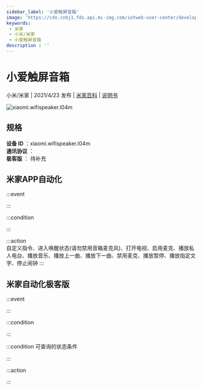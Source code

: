 ```yaml
---
sidebar_label: '小爱触屏音箱'
image: 'https://cdn.cnbj1.fds.api.mi-img.com/iotweb-user-center/developer_1678870953262KDhe0npL.png?GalaxyAccessKeyId=AKVGLQWBOVIRQ3XLEW&Expires=9223372036854775807&Signature=05GrYBHfwtU1jOjDTyRErItbM9w='
keywords: 
 - 米家
 - 小米/米家
 - 小爱触屏音箱
description : ''
---
```

# 小爱触屏音箱

小米/米家 | 2021/4/23 发布 | [米家百科](https://home.mi.com/webapp/content/baike/product/index.html?model=xiaomi.wifispeaker.l04m) | [说明书](https://home.mi.com/views/introduction.html?model=xiaomi.wifispeaker.l04m&region=cn)

![xiaomi.wifispeaker.l04m](https://cdn.cnbj1.fds.api.mi-img.com/iotweb-user-center/developer_1678870953262KDhe0npL.png?GalaxyAccessKeyId=AKVGLQWBOVIRQ3XLEW&Expires=9223372036854775807&Signature=05GrYBHfwtU1jOjDTyRErItbM9w=)

## 规格  
> 
**设备 ID** ：xiaomi.wifispeaker.l04m  
**通讯协议** ：  
**极客版**  ： 待补充 


## 米家APP自动化  

:::event  

:::

:::condition  

:::

:::action   
自定义指令、进入唤醒状态(请勿禁用音箱麦克风)、打开电视、启用麦克、播放私人电台、播放音乐、播放上一曲、播放下一曲、禁用麦克、播放暂停、播放指定文字、停止闹钟
:::

## 米家自动化极客版  

:::event  

:::

:::condition  

:::

:::condition 可查询的状态条件  

:::

:::action  

:::

        
